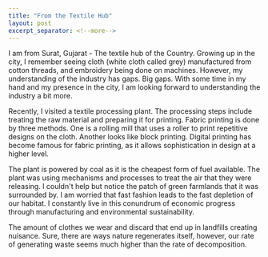 ```yaml
---
title: "From the Textile Hub"
layout: post
excerpt_separator: <!--more-->
---
```


I am from Surat, Gujarat - The textile hub of the Country. Growing up in the city, I remember seeing cloth (white cloth called grey) manufactured from cotton threads, and embroidery being done on machines. However, my understanding of the industry has gaps. Big gaps. With some time in my hand and my presence in the city, I am looking forward to understanding the industry a bit more.

<!--more-->

Recently, I visited a textile processing plant. The processing steps include treating the raw material and preparing it for printing. Fabric printing is done by three methods. One is a rolling mill that uses a roller to print repetitive designs on the cloth. Another looks like block printing. Digital printing has become famous for fabric printing, as it allows sophistication in design at a higher level. 

The plant is powered by coal as it is the cheapest form of fuel available. The plant was using mechanisms and processes to treat the air that they were releasing. I couldn't help but notice the patch of green farmlands that it was surrounded by. I am worried that fast fashion leads to the fast depletion of our habitat. I constantly live in this conundrum of economic progress through manufacturing and environmental sustainability. 

The amount of clothes we wear and discard that end up in landfills creating nuisance. Sure, there are ways nature regenerates itself, however, our rate of generating waste seems much higher than the rate of decomposition. 

